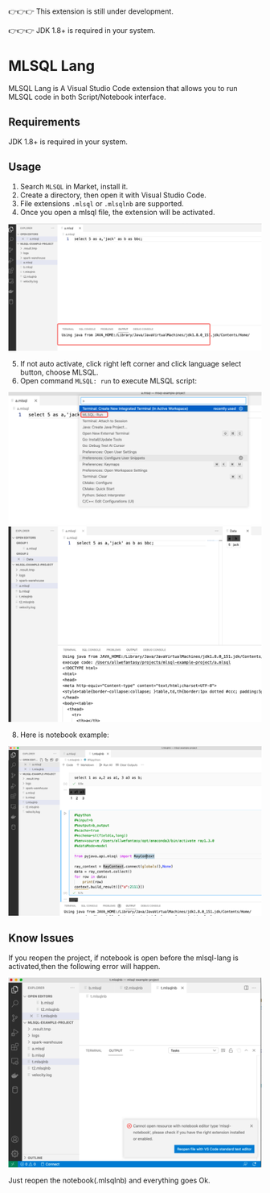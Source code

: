 👉👉👉 This extension is still under development.

👉👉👉 JDK 1.8+ is required in your system.

# MLSQL Lang

MLSQL Lang is A Visual Studio Code extension that allows you to run MLSQL code in both  Script/Notebook  interface.

## Requirements

JDK 1.8+ is required in your system.

## Usage

1. Search `MLSQL` in Market, install it.
2. Create a directory, then open it with Visual Studio Code.
3. File extensions `.mlsql` or `.mlsqlnb` are supported.
4. Once you open a mlsql file, the extension will be activated.

![](docs/images/activate.png)

5. If not auto activate, click right left corner and click language select button, choose MLSQL.
7. Open command `MLSQL: run` to execute MLSQL script:

 ![](docs/images/run.png)
 ![](docs/images/script.png)

8. Here is notebook example:

![](docs/images/notebook.png)

## Know Issues

If you reopen the project, if notebook is open before the mlsql-lang is activated,then 
the following error will happen.

![](docs/images/error.png)

Just reopen the notebook(.mlsqlnb) and everything goes Ok.


